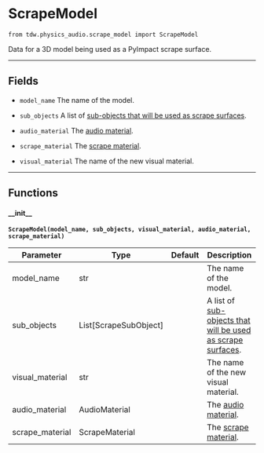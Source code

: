 # ScrapeModel

`from tdw.physics_audio.scrape_model import ScrapeModel`

Data for a 3D model being used as a PyImpact scrape surface.

***

## Fields

- `model_name` The name of the model.

- `sub_objects` A list of [sub-objects that will be used as scrape surfaces](scrape_sub_object.md).

- `audio_material` The [audio material](audio_material.md).

- `scrape_material` The [scrape material](scrape_material.md).

- `visual_material` The name of the new visual material.

***

## Functions

#### \_\_init\_\_

**`ScrapeModel(model_name, sub_objects, visual_material, audio_material, scrape_material)`**

| Parameter | Type | Default | Description |
| --- | --- | --- | --- |
| model_name |  str |  | The name of the model. |
| sub_objects |  List[ScrapeSubObject] |  | A list of [sub-objects that will be used as scrape surfaces](scrape_sub_object.md). |
| visual_material |  str |  | The name of the new visual material. |
| audio_material |  AudioMaterial |  | The [audio material](audio_material.md). |
| scrape_material |  ScrapeMaterial |  | The [scrape material](scrape_material.md). |

